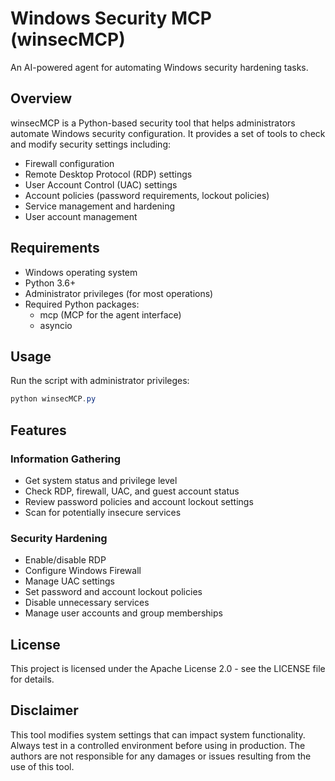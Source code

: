 # Windows Security MCP (winsecMCP)

An AI-powered agent for automating Windows security hardening tasks.

## Overview

winsecMCP is a Python-based security tool that helps administrators automate Windows security configuration. It provides a set of tools to check and modify security settings including:

- Firewall configuration
- Remote Desktop Protocol (RDP) settings
- User Account Control (UAC) settings
- Account policies (password requirements, lockout policies)
- Service management and hardening
- User account management

## Requirements

- Windows operating system
- Python 3.6+
- Administrator privileges (for most operations)
- Required Python packages:
  - mcp (MCP for the agent interface)
  - asyncio

## Usage

Run the script with administrator privileges:

```powershell
python winsecMCP.py
```

## Features

### Information Gathering
- Get system status and privilege level
- Check RDP, firewall, UAC, and guest account status
- Review password policies and account lockout settings
- Scan for potentially insecure services

### Security Hardening
- Enable/disable RDP
- Configure Windows Firewall
- Manage UAC settings
- Set password and account lockout policies
- Disable unnecessary services
- Manage user accounts and group memberships

## License

This project is licensed under the Apache License 2.0 - see the LICENSE file for details.

## Disclaimer

This tool modifies system settings that can impact system functionality. Always test in a controlled environment before using in production. The authors are not responsible for any damages or issues resulting from the use of this tool. 